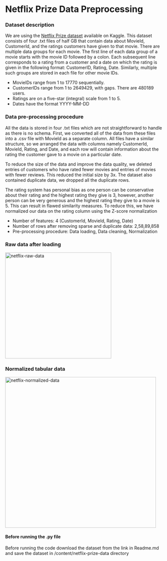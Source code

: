 # Netflix Prize Data Preprocessing

### Dataset description
We are using the [Netflix Prize dataset](https://www.kaggle.com/datasets/netflix-inc/netflix-prize-data/data) available on Kaggle. This dataset consists of four .txt files of half GB that contain data about MovieId, CustomerId, and the ratings customers have given to that movie. There are multiple data groups for each movie. The first line of each data group of a movie starts with the movie ID followed by a colon. Each subsequent line corresponds to a rating from a customer and a date on which the rating is given in the following format: CustomerID, Rating, Date. Similarly, multiple such groups are stored in each file for other movie IDs.
- MovieIDs range from 1 to 17770 sequentially.
- CustomerIDs range from 1 to 2649429, with gaps. There are 480189 users.
- Ratings are on a five-star (integral) scale from 1 to 5.
- Dates have the format YYYY-MM-DD

### Data pre-processing procedure
All the data is stored in four .txt files which are not straightforward to handle as there is no schema. First, we converted all of the data from these files into a .csv file with MovieId as a separate column. All files have a similar structure, so we arranged the data with columns namely CustomerId, MovieId, Rating, and Date, and each row will contain information about the rating the customer gave to a movie on a particular date.

To reduce the size of the data and improve the data quality, we deleted entries of customers who have rated fewer movies and entries of movies with fewer reviews. This reduced the initial size by 3x. The dataset also contained duplicate data, we dropped all the duplicate rows.

The rating system has personal bias as one person can be conservative about their rating and the highest rating they give is 3, however, another person can be very generous and the highest rating they give to a movie is 5. This can result in flawed similarity measures. To reduce this, we have normalized our data on the rating column using the Z-score normalization
- Number of features: 4 (CustomerId, MovieId, Rating, Date)
- Number of rows after removing sparse and duplicate data: 2,58,89,858 
- Pre-processing procedure: Data loading, Data cleaning, Normalization 

### Raw data after loading

<img width="339" alt="netflix-raw-data" src="https://github.com/pranavman11/Netflix_Prize_Data_Preprocessing/assets/42564227/131111a3-191c-443e-b264-d78f33aa3dfc">

### Normalized tabular data

<img width="482" alt="netflix-normalized-data" src="https://github.com/pranavman11/Netflix_Prize_Data_Preprocessing/assets/42564227/48db0002-dc09-4de7-b67f-848d81e229d2">

#### Before running the .py file
Before running the code download the dataset from the link in Readme.md and save the dataset in /content/netflix-prize-data directory
